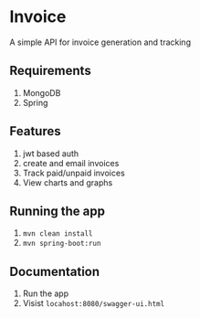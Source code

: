 # Invoice

A simple API for invoice generation and tracking

## Requirements
1. MongoDB
2. Spring

## Features
1. jwt based auth
2. create and email invoices
3. Track paid/unpaid invoices
4. View charts and graphs

## Running the app
1. `mvn clean install`
2. `mvn spring-boot:run`

## Documentation
1. Run the app
2. Visist `locahost:8080/swagger-ui.html`
    

